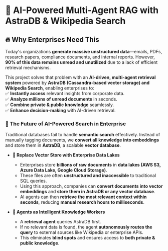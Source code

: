 # 🏢 AI-Powered Multi-Agent RAG with AstraDB & Wikipedia Search  

## 🔥 Why Enterprises Need This  

Today's organizations **generate massive unstructured data**—emails, PDFs, research papers, compliance documents, and internal reports. However, **90% of this data remains unread and unutilized** due to a lack of efficient retrieval mechanisms.  

This project solves that problem with an **AI-driven, multi-agent retrieval system** powered by **AstraDB (Cassandra-based vector storage) and Wikipedia Search**, enabling enterprises to:  
✅ **Instantly access** relevant insights from corporate data.  
✅ **Analyze millions of unread documents** in seconds.  
✅ **Combine private & public knowledge** seamlessly.  
✅ **Enhance decision-making** with AI-driven retrieval.  

### **🚀 The Future of AI-Powered Search in Enterprise**  
Traditional databases fail to handle **semantic search** effectively. Instead of manually tagging documents, we **convert all knowledge into embeddings** and store them in **AstraDB**, a scalable **vector database**.  

- **🔹 Replace Vector Store with Enterprise Data Lakes**  
  - Enterprises store **billions of raw documents** in **data lakes (AWS S3, Azure Data Lake, Google Cloud Storage)**.  
  - These files are often **unstructured and inaccessible** to traditional SQL queries.  
  - Using this approach, companies can **convert documents into vector embeddings** and **store them in AstraDB or any vector database**.  
  - AI agents can then **retrieve the most relevant context within seconds**, reducing **manual research hours to milliseconds**.  

- **🔹 Agents as Intelligent Knowledge Workers**  
  - A **retrieval agent** queries AstraDB first.  
  - If no relevant data is found, the agent **autonomously routes the query** to external sources like Wikipedia or enterprise APIs.  
  - This eliminates **blind spots** and ensures access to **both private & public knowledge**.  
